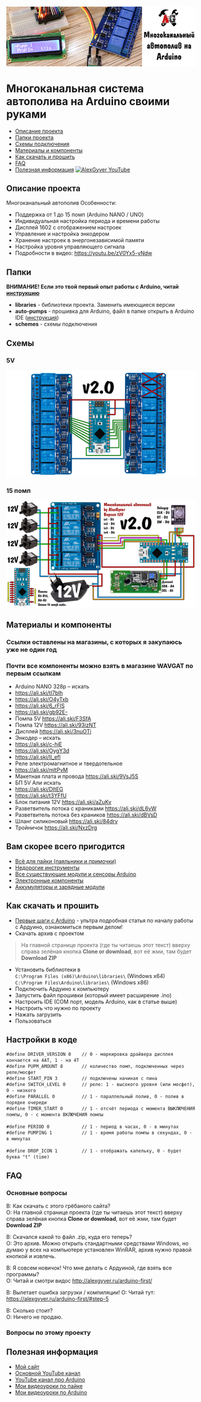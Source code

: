 ![PROJECT_PHOTO](https://github.com/AlexGyver/Auto-Pumps/blob/master/proj_img.jpg)
# Многоканальная система автополива на Arduino своими руками
* [Описание проекта](#chapter-0)
* [Папки проекта](#chapter-1)
* [Схемы подключения](#chapter-2)
* [Материалы и компоненты](#chapter-3)
* [Как скачать и прошить](#chapter-4)
* [FAQ](#chapter-5)
* [Полезная информация](#chapter-6)
[![AlexGyver YouTube](http://alexgyver.ru/git_banner.jpg)](https://www.youtube.com/channel/UCgtAOyEQdAyjvm9ATCi_Aig?sub_confirmation=1)

<a id="chapter-0"></a>
## Описание проекта
Многоканальный автополив
Особенности:
- Поддержка от 1 до 15 помп (Arduino NANO / UNO)
- Индивидуальная настройка периода и времени работы
- Дисплей 1602 с отображением настроек
- Управление и настройка энкодером
- Хранение настроек в энергонезависимой памяти
- Настройка уровня управляющего сигнала
- Подробности в видео: https://youtu.be/zV0Yx5-yNdw

<a id="chapter-1"></a>
## Папки
**ВНИМАНИЕ! Если это твой первый опыт работы с Arduino, читай [инструкцию](#chapter-4)**
- **libraries** - библиотеки проекта. Заменить имеющиеся версии
- **auto-pumps** - прошивка для Arduino, файл в папке открыть в Arduino IDE ([инструкция](#chapter-4))
- **schemes** - схемы подключения

<a id="chapter-2"></a>
## Схемы
### 5V
![SCHEME](https://github.com/AlexGyver/Auto-Pumps/blob/master/schemes/%D0%B2%D0%B5%D1%80%D1%81%D0%B8%D1%8F%202%2B/14.jpg)
### 15 помп
![SCHEME](https://github.com/AlexGyver/Auto-Pumps/blob/master/schemes/%D0%B2%D0%B5%D1%80%D1%81%D0%B8%D1%8F%202%2B/12V.jpg)

<a id="chapter-3"></a>
## Материалы и компоненты
### Ссылки оставлены на магазины, с которых я закупаюсь уже не один год
### Почти все компоненты можно взять в магазине WAVGAT по первым ссылкам
* Arduino NANO 328p – искать
* https://ali.ski/tI7blh
* https://ali.ski/O4yTxb
* https://ali.ski/6_rFIS
* https://ali.ski/gb92E-
* Помпа 5V https://ali.ski/F3SfA
* Помпа 12V https://ali.ski/93izNT
* Дисплей https://ali.ski/3nuOTi
* Энкодер – искать
* https://ali.ski/c-hjE
* https://ali.ski/OygY3d
* https://ali.ski/II_efl
* Реле электромагнитное и твердотельное
* https://ali.ski/mltPvM
* Макетная плата и провода https://ali.ski/9VsJ5S
* БП 5V Али искать
* https://ali.ski/DItEG
* https://ali.ski/t3YFfU
* Блок питания 12V https://ali.ski/aZuKv
* Разветвитель потока с краниками https://ali.ski/dL6vW
* Разветвитель потока без краников https://ali.ski/dBVsD
* Шланг силиконовый https://ali.ski/84drv
* Тройничок https://ali.ski/NxzDrg

## Вам скорее всего пригодится
* [Всё для пайки (паяльники и примочки)](http://alexgyver.ru/all-for-soldering/)
* [Недорогие инструменты](http://alexgyver.ru/my_instruments/)
* [Все существующие модули и сенсоры Arduino](http://alexgyver.ru/arduino_shop/)
* [Электронные компоненты](http://alexgyver.ru/electronics/)
* [Аккумуляторы и зарядные модули](http://alexgyver.ru/18650/)

<a id="chapter-4"></a>
## Как скачать и прошить
* [Первые шаги с Arduino](http://alexgyver.ru/arduino-first/) - ультра подробная статья по началу работы с Ардуино, ознакомиться первым делом!
* Скачать архив с проектом
> На главной странице проекта (где ты читаешь этот текст) вверху справа зелёная кнопка **Clone or download**, вот её жми, там будет **Download ZIP**
* Установить библиотеки в  
`C:\Program Files (x86)\Arduino\libraries\` (Windows x64)  
`C:\Program Files\Arduino\libraries\` (Windows x86)
* Подключить Ардуино к компьютеру
* Запустить файл прошивки (который имеет расширение .ino)
* Настроить IDE (COM порт, модель Arduino, как в статье выше)
* Настроить что нужно по проекту
* Нажать загрузить
* Пользоваться  

## Настройки в коде
    #define DRIVER_VERSION 0    // 0 - маркировка драйвера дисплея кончается на 4АТ, 1 - на 4Т
    #define PUPM_AMOUNT 8       // количество помп, подключенных через реле/мосфет
    #define START_PIN 3         // подключены начиная с пина
    #define SWITCH_LEVEL 0      // реле: 1 - высокого уровня (или мосфет), 0 - низкого
    #define PARALLEL 0          // 1 - параллельный полив, 0 - полив в порядке очереди
    #define TIMER_START 0       // 1 - отсчёт периода с момента ВЫКЛЮЧЕНИЯ помпы, 0 - с момента ВКЛЮЧЕНИЯ помпы
    
    #define PERIOD 0            // 1 - период в часах, 0 - в минутах
    #define PUMPING 1           // 1 - время работы помпы в секундах, 0 - в минутах
    
    #define DROP_ICON 1         // 1 - отображать капельку, 0 - будет буква "t" (time)
    
<a id="chapter-5"></a>
## FAQ
### Основные вопросы
В: Как скачать с этого грёбаного сайта?  
О: На главной странице проекта (где ты читаешь этот текст) вверху справа зелёная кнопка **Clone or download**, вот её жми, там будет **Download ZIP**

В: Скачался какой то файл .zip, куда его теперь?  
О: Это архив. Можно открыть стандартными средствами Windows, но думаю у всех на компьютере установлен WinRAR, архив нужно правой кнопкой и извлечь.

В: Я совсем новичок! Что мне делать с Ардуиной, где взять все программы?  
О: Читай и смотри видос http://alexgyver.ru/arduino-first/

В: Вылетает ошибка загрузки / компиляции!
О: Читай тут: https://alexgyver.ru/arduino-first/#step-5

В: Сколько стоит?  
О: Ничего не продаю.

### Вопросы по этому проекту

<a id="chapter-6"></a>
## Полезная информация
* [Мой сайт](http://alexgyver.ru/)
* [Основной YouTube канал](https://www.youtube.com/channel/UCgtAOyEQdAyjvm9ATCi_Aig?sub_confirmation=1)
* [YouTube канал про Arduino](https://www.youtube.com/channel/UC4axiS76D784-ofoTdo5zOA?sub_confirmation=1)
* [Мои видеоуроки по пайке](https://www.youtube.com/playlist?list=PLOT_HeyBraBuMIwfSYu7kCKXxQGsUKcqR)
* [Мои видеоуроки по Arduino](http://alexgyver.ru/arduino_lessons/)